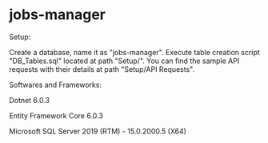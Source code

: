 # jobs-manager

Setup:

Create a database, name it as "jobs-manager".
Execute table creation script "DB_Tables.sql" located at path "Setup/".
You can find the sample API requests with their details at path "Setup/API Requests".

Softwares and Frameworks:

Dotnet 6.0.3

Entity Framework Core 6.0.3

Microsoft SQL Server 2019 (RTM) - 15.0.2000.5 (X64)
